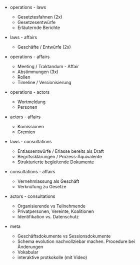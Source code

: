 * operations - laws
  * Gesetztesfahnen (2x)
  * Gesetzesentwürfe
  * Erläuternde Berichte

* laws - affairs
  * Geschäfte / Entwürfe  (2x)

* operations - affairs
  * Meeting / Traktandum - Affair
  * Abstimmungen (3x)
  * Rollen
  * Timeline / Versionisierung

* operations - actors
  * Wortmeldung
  * Personen

* actors - affairs
  * Komissionen
  * Gremien

* laws - consultations
  * Entlassentwürfe / Erlasse bereits als Draft
  * Begrifssklärungen / Prozess-Äquivalente
  * Strukturierte begleitende Dokumente

* consultations - affairs
  * Vernehmlassung als Geschäft
  * Verknüfung zu Gesetze

* actors - consultations
  * Organisierende vs Teilnehmende
  * Privatpersonen, Vereinte, Koalitionen
  * Identifikation vs. Datenschutz

* meta
  * Geschäftsdokumente vs Sessionsdokumente
  * Schema evolution nachvollziebar machen. Procedure bei Änderungen
  * Vokabular
  * interaktive protkokolle (mit Video)
